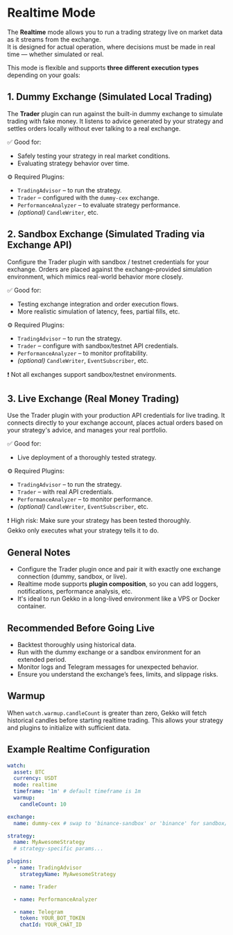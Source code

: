 # Realtime Mode

The **Realtime** mode allows you to run a trading strategy live on market data as it streams from the exchange.  
It is designed for actual operation, where decisions must be made in real time — whether simulated or real.

This mode is flexible and supports **three different execution types** depending on your goals:

## 1. Dummy Exchange (Simulated Local Trading)

The **Trader** plugin can run against the built-in dummy exchange to simulate trading with fake money.
It listens to advice generated by your strategy and settles orders locally without ever talking to a real exchange.

✅ Good for:
- Safely testing your strategy in real market conditions.
- Evaluating strategy behavior over time.

⚙️ Required Plugins:
- `TradingAdvisor` – to run the strategy.
- `Trader` – configured with the `dummy-cex` exchange.
- `PerformanceAnalyzer` – to evaluate strategy performance.
- *(optional)* `CandleWriter`, etc.

## 2. Sandbox Exchange (Simulated Trading via Exchange API)

Configure the Trader plugin with sandbox / testnet credentials for your exchange.
Orders are placed against the exchange-provided simulation environment, which mimics real-world behavior more closely.

✅ Good for:
- Testing exchange integration and order execution flows.
- More realistic simulation of latency, fees, partial fills, etc.

⚙️ Required Plugins:
- `TradingAdvisor` – to run the strategy.
- `Trader` – configure with sandbox/testnet API credentials.
- `PerformanceAnalyzer` – to monitor profitability.
- *(optional)* `CandleWriter`, `EventSubscriber`, etc.

❗ Not all exchanges support sandbox/testnet environments.

## 3. Live Exchange (Real Money Trading)

Use the Trader plugin with your production API credentials for live trading.
It connects directly to your exchange account, places actual orders based on your strategy's advice, and manages your real portfolio.

✅ Good for:
- Live deployment of a thoroughly tested strategy.

⚙️ Required Plugins:
- `TradingAdvisor` – to run the strategy.
- `Trader` – with real API credentials.
- `PerformanceAnalyzer` – to monitor performance.
- *(optional)* `CandleWriter`, `EventSubscriber`, etc.

❗ High risk: Make sure your strategy has been tested thoroughly.  
Gekko only executes what your strategy tells it to do.

## General Notes

- Configure the Trader plugin once and pair it with exactly one exchange connection (dummy, sandbox, or live).
- Realtime mode supports **plugin composition**, so you can add loggers, notifications, performance analysis, etc.
- It's ideal to run Gekko in a long-lived environment like a VPS or Docker container.

## Recommended Before Going Live

- Backtest thoroughly using historical data.
- Run with the dummy exchange or a sandbox environment for an extended period.
- Monitor logs and Telegram messages for unexpected behavior.
- Ensure you understand the exchange’s fees, limits, and slippage risks.

## Warmup

When `watch.warmup.candleCount` is greater than zero, Gekko will fetch historical candles before starting realtime trading. This allows your strategy and plugins to initialize with sufficient data.

## Example Realtime Configuration

```yaml
watch:
  asset: BTC
  currency: USDT
  mode: realtime
  timeframe: '1m' # default timeframe is 1m
  warmup:
    candleCount: 10

exchange:
  name: dummy-cex # swap to 'binance-sandbox' or 'binance' for sandbox/live trading

strategy:
  name: MyAwesomeStrategy
  # strategy-specific params...

plugins:
  - name: TradingAdvisor
    strategyName: MyAwesomeStrategy

  - name: Trader

  - name: PerformanceAnalyzer

  - name: Telegram
    token: YOUR_BOT_TOKEN
    chatId: YOUR_CHAT_ID
```
